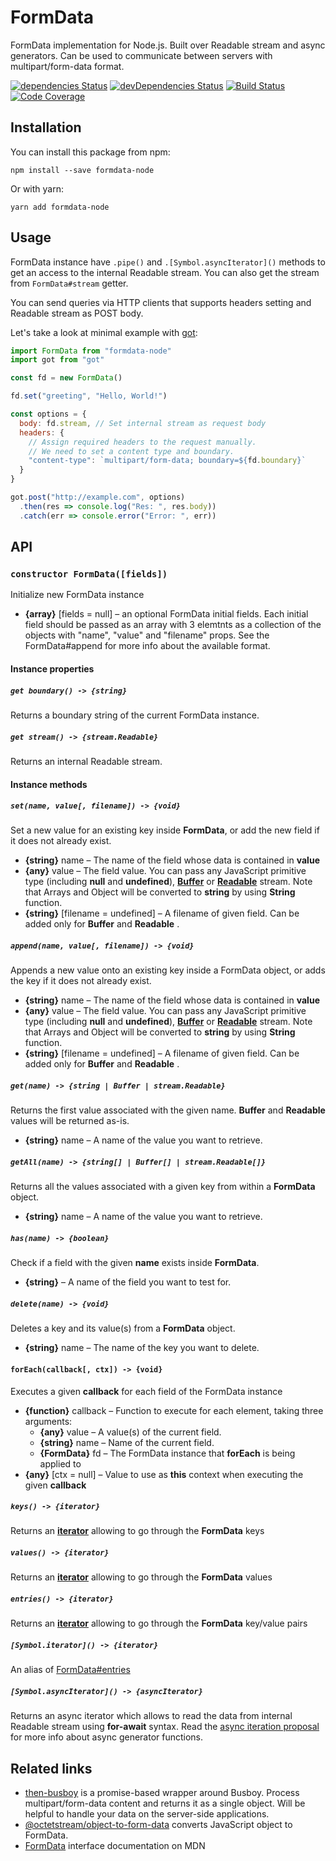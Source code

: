 # FormData

FormData implementation for Node.js. Built over Readable stream and async generators.
Can be used to communicate between servers with multipart/form-data format.

[![dependencies Status](https://david-dm.org/octet-stream/form-data/status.svg)](https://david-dm.org/octet-stream/form-data)
[![devDependencies Status](https://david-dm.org/octet-stream/form-data/dev-status.svg)](https://david-dm.org/octet-stream/form-data?type=dev)
[![Build Status](https://travis-ci.org/octet-stream/form-data.svg?branch=master)](https://travis-ci.org/octet-stream/form-data)
[![Code Coverage](https://codecov.io/github/octet-stream/form-data/coverage.svg?branch=master)](https://codecov.io/github/octet-stream/form-data?branch=master)

## Installation

You can install this package from npm:

```
npm install --save formdata-node
```

Or with yarn:

```
yarn add formdata-node
```

## Usage

FormData instance have `.pipe()` and `.[Symbol.asyncIterator]()` methods
to get an access to the internal Readable stream. You can also get the stream
from `FormData#stream` getter.

You can send queries via HTTP clients that supports headers setting
and Readable stream as POST body.

Let's take a look at minimal example with [got](https://github.com/sindresorhus/got):

```js
import FormData from "formdata-node"
import got from "got"

const fd = new FormData()

fd.set("greeting", "Hello, World!")

const options = {
  body: fd.stream, // Set internal stream as request body
  headers: {
    // Assign required headers to the request manually.
    // We need to set a content type and boundary.
    "content-type": `multipart/form-data; boundary=${fd.boundary}`
  }
}

got.post("http://example.com", options)
  .then(res => console.log("Res: ", res.body))
  .catch(err => console.error("Error: ", err))
```

## API

### `constructor FormData([fields])`

Initialize new FormData instance

  - **{array}** [fields = null] – an optional FormData initial fields.
    Each initial field should be passed as an array with 3 elemtnts
    as a collection of the objects with "name", "value" and "filename" props.
    See the FormData#append for more info about the available format.

#### Instance properties

##### `get boundary() -> {string}`

Returns a boundary string of the current FormData instance.

##### `get stream() -> {stream.Readable}`

Returns an internal Readable stream.

#### Instance methods

##### `set(name, value[, filename]) -> {void}`

Set a new value for an existing key inside **FormData**,
or add the new field if it does not already exist.

  - **{string}** name – The name of the field whose data is contained in **value**
  - **{any}** value – The field value. You can pass any JavaScript primitive type (including **null** and **undefined**),
    **[Buffer](https://nodejs.org/api/buffer.html#buffer_buffer)** or **[Readable](https://nodejs.org/api/stream.html#stream_class_stream_readable)** stream.
    Note that Arrays and Object will be converted to **string** by using **String** function.
  - **{string}** [filename = undefined] – A filename of given field. Can be added only for **Buffer** and **Readable** .

##### `append(name, value[, filename]) -> {void}`

Appends a new value onto an existing key inside a FormData object,
or adds the key if it does not already exist.

  - **{string}** name – The name of the field whose data is contained in **value**
  - **{any}** value – The field value. You can pass any JavaScript primitive type (including **null** and **undefined**),
    **[Buffer](https://nodejs.org/api/buffer.html#buffer_buffer)** or **[Readable](https://nodejs.org/api/stream.html#stream_class_stream_readable)** stream.
    Note that Arrays and Object will be converted to **string** by using **String** function.
  - **{string}** [filename = undefined] – A filename of given field. Can be added only for **Buffer** and **Readable** .

##### `get(name) -> {string | Buffer | stream.Readable}`

Returns the first value associated with the given name.
**Buffer** and **Readable** values will be returned as-is.

  - **{string}** name – A name of the value you want to retrieve.

##### `getAll(name) -> {string[] | Buffer[] | stream.Readable[]}`

Returns all the values associated with a given key from within a **FormData** object.

  - **{string}** name – A name of the value you want to retrieve.

##### `has(name) -> {boolean}`

Check if a field with the given **name** exists inside **FormData**.

  - **{string}** – A name of the field you want to test for.

##### `delete(name) -> {void}`

Deletes a key and its value(s) from a **FormData** object.

  - **{string}** name – The name of the key you want to delete.

#### `forEach(callback[, ctx]) -> {void}`

Executes a given **callback** for each field of the FormData instance

  - **{function}** callback – Function to execute for each element, taking three arguments:
    + **{any}** value – A value(s) of the current field.
    + **{string}** name – Name of the current field.
    + **{FormData}** fd – The FormData instance that **forEach** is being applied to
  - **{any}** [ctx = null] – Value to use as **this** context when executing the given **callback**

##### `keys() -> {iterator}`

Returns an **[iterator](https://developer.mozilla.org/en-US/docs/Web/JavaScript/Reference/Iteration_protocols)** allowing to go through the **FormData** keys

##### `values() -> {iterator}`

Returns an **[iterator](https://developer.mozilla.org/en-US/docs/Web/JavaScript/Reference/Iteration_protocols)** allowing to go through the **FormData** values

##### `entries() -> {iterator}`

Returns an **[iterator](https://developer.mozilla.org/en-US/docs/Web/JavaScript/Reference/Iteration_protocols)** allowing to go through the **FormData** key/value pairs

##### `[Symbol.iterator]() -> {iterator}`

An alias of [FormData#entries](#entries---iterator)

##### `[Symbol.asyncIterator]() -> {asyncIterator}`

Returns an async iterator which allows to read the data from internal Readable stream using **for-await** syntax.
Read the [async iteration proposal](https://github.com/tc39/proposal-async-iteration) for more info about async generator functions.

## Related links

  - [then-busboy](https://github.com/octet-stream/then-busboy) is a promise-based wrapper around Busboy.
    Process multipart/form-data content and returns it as a single object.
    Will be helpful to handle your data on the server-side applications.
  - [@octetstream/object-to-form-data](https://github.com/octet-stream/object-to-form-data) converts JavaScript object to FormData.
  - [FormData](https://developer.mozilla.org/en-US/docs/Web/API/FormData) interface documentation on MDN
